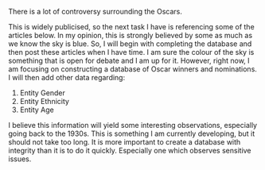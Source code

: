 There is a lot of controversy surrounding the Oscars. 

This is widely publicised, so the next task I have is referencing some of the articles below. In my opinion, this is strongly believed by some as much as we know the sky is blue. So, I will begin with completing the database and then post these articles when I have time. I am sure the colour of the sky is something that is open for debate and I am up for it. However, right now, I am focusing on constructing a database of Oscar winners and nominations. I will then add other data regarding:

1. Entity Gender
2. Entity Ethnicity
3. Entity Age

I believe this information will yield some interesting observations, especially going back to the 1930s. This is something I am currently developing, but it should not take too long. It is more important to create a database with integrity than it is to do it quickly. Especially one which observes sensitive issues. 
